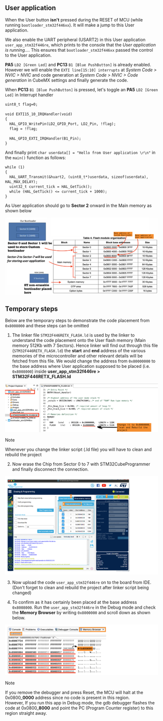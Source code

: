 ## User application 
    
When the User button **isn't** pressed during the RESET of MCU (while running `bootloader_stm32f446xx`). It will make a jump to this User application.    
    
We also enable the UART peripheral (USART2) in this User application `user_app_stm32f446re`, which prints to the console that the _User application is running..._. This ensures that `bootloader_stm32f446xx` passed the control to the User application. 	 
    
**PA5** `LD2 [Green Led]` and **PC13** `B1 [Blue PushButton]`	is already enabled. However we will enable the `EXTI line[15:10] interrupts` at _System Code > NVIC > NVIC_ and code generation at _System Code > NVIC > Code generation_ in CubeMX settings and finally generate the code.     
      
When **PC13** `B1 [Blue PushButton]` is pressed, let's toggle an 	**PA5** `LD2 [Green Led]` in Interrupt handler   
    
```
uint8_t flag=0;

void EXTI15_10_IRQHandler(void)
{
  HAL_GPIO_WritePin(LD2_GPIO_Port, LD2_Pin, !flag);
  flag = !flag;

  HAL_GPIO_EXTI_IRQHandler(B1_Pin);
}
```		
     
And finally print `char userdata[] = "Hello from User application \r\n"` in the `main()` function as follows:     
    
```
while (1)
{
  HAL_UART_Transmit(&huart2, (uint8_t*)userdata, sizeof(userdata), HAL_MAX_DELAY);
  uint32_t current_tick = HAL_GetTick();
  while (HAL_GetTick() <= current_tick + 1000);
}
```				 	
    
As User application should go to **Sector 2** onward in the Main memory as shown below     
    
<img src="images/bootplacement.png" alt="Bootloader: User application code placement in Flash" title="Bootloader: User application code placement in Flash">  	
     
## Temporary steps   
    
Below are the temporary steps to demonstrate the code placement from `0x8008000` and these steps can be omitted  
    
1. The linker file `STM32F446RETX_FLASH.ld` is used by the linker to understand the code placement onto the User flash memory (Main memory 512Kb with 7 Sectors). Hence linker will find out through this file (`STM32F446RETX_FLASH.ld`) the **start** and **end** address of the various memories of the microcontroller and other relevant details will be fetched from this file. We would change the address from `0x80000000` to the base address where User application supposed to be placed (i.e. `0x8008000`) inside **user_app_stm32f446re > STM32F446RETX_FLASH.ld**			   
    
<img src="images/linker_script.png" alt="Linker script (ld) file of user_app_stm32f446re project" title="Linker script (ld) file of user_app_stm32f446re project">    
    
> [!NOTE]   
> Whenever you change the linker script (.ld file) you will have to clean and rebuild the project			
   
2. Now erase the Chip from Sector 0 to 7 with STM32CubeProgrammer and finally disconnect the connection.   
     
<img src="images/cube_programmer_erase_chip.png" alt="Erasing sector 0 to 7 with CubeProgrammer" title="Erasing sector 0 to 7 with CubeProgrammer">    
     
3. Now upload the code `user_app_stm32f446re` on to the board from IDE. (Don't forget to clean and rebuild the project after linker script being changed)		
   
4. To confirm as it has certainly been placed at the base address `0x8008000`. Run the `user_app_stm32f446re` in the Debug mode and check the **Memory Browser** by writing `0x8000000` and scroll down as shown below.  
     
<img src="images/memory_browser.png" alt="Memory content at 0x8008000 in the Memory Browser" title="Memory content at 0x8008000 in the Memory Browser">     
     
> [!NOTE]	
> If you remove the debugger and press Reset, the MCU will halt at the 0x0800_**0000** address since no code is present in this region.     
> However, If you run this app in Debug mode, the gdb debugger flashes the code at 0x0800_**8000** and point the PC (Program Counter register) to this region straight away.	  
    
		
    
		
   
	  	    		 
    
			 
    

   
	 		
    			 		 
		 
     